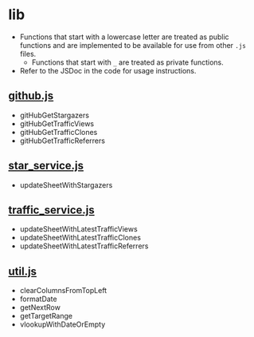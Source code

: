 # lib

* Functions that start with a lowercase letter are treated as public functions and are implemented to be available for use from other `.js` files.
    * Functions that start with `_` are treated as private functions.
* Refer to the JSDoc in the code for usage instructions.

## [github.js](github.js)

* gitHubGetStargazers
* gitHubGetTrafficViews
* gitHubGetTrafficClones
* gitHubGetTrafficReferrers

## [star_service.js](star_service.js)

* updateSheetWithStargazers

## [traffic_service.js](traffic_service.js)

* updateSheetWithLatestTrafficViews
* updateSheetWithLatestTrafficClones
* updateSheetWithLatestTrafficReferrers

## [util.js](util.js)

* clearColumnsFromTopLeft
* formatDate
* getNextRow
* getTargetRange
* vlookupWithDateOrEmpty

